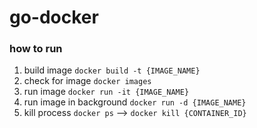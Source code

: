 # go-docker

### how to run
1. build image `docker build -t {IMAGE_NAME}`
2. check for image `docker images`
3. run image `docker run -it {IMAGE_NAME}`
4. run image in background `docker run -d {IMAGE_NAME}`
5. kill process `docker ps` --> `docker kill {CONTAINER_ID}`
